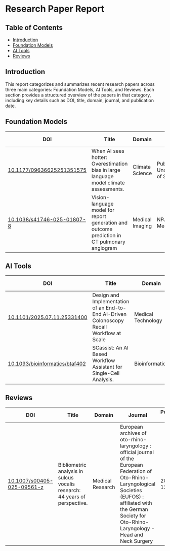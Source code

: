 # Research Paper Report

## Table of Contents
- [Introduction](#introduction)
- [Foundation Models](#foundation-models)
- [AI Tools](#ai-tools)
- [Reviews](#reviews)

## Introduction
This report categorizes and summarizes recent research papers across three main categories: Foundation Models, AI Tools, and Reviews. Each section provides a structured overview of the papers in that category, including key details such as DOI, title, domain, journal, and publication date.

## Foundation Models

| DOI | Title | Domain | Journal | Publication Date | Authors | Affiliations |
|-----|-------|--------|---------|------------------|---------|--------------|
| [10.1177/09636625251351575](https://www.semanticscholar.org/paper/b016d24707d23443fd3f2916dc33808f1b2963a0) | When AI sees hotter: Overestimation bias in large language model climate assessments. | Climate Science | Public Understanding of Science | 2025-07-13 | Ruilin Zheng | - |
| [10.1038/s41746-025-01807-8](https://www.semanticscholar.org/paper/8452c2f5cee9adc02b715fada8284367fdab100b) | Vision-language model for report generation and outcome prediction in CT pulmonary angiogram | Medical Imaging | NPJ Digital Medicine | 2025-07-12 | Harrison X. Bai | - |

## AI Tools

| DOI | Title | Domain | Journal | Publication Date | Authors | Affiliations |
|-----|-------|--------|---------|------------------|---------|--------------|
| [10.1101/2025.07.11.25331400](https://www.semanticscholar.org/paper/4fa0afa0548eb8a9a1fe02d8059888e6ebfc34b3) | Design and Implementation of an End-to-End AI-Driven Colonoscopy Recall Workflow at Scale | Medical Technology | medRxiv | 2025-07-14 | Venkat Jegadeesan | - |
| [10.1093/bioinformatics/btaf402](https://www.semanticscholar.org/paper/18ecebe0b0fe0d241cd60933b9855e9f8cf656c7) | SCassist: An AI Based Workflow Assistant for Single-Cell Analysis. | Bioinformatics | Bioinformatics | 2025-07-12 | Rachel R. Caspi | - |

## Reviews

| DOI | Title | Domain | Journal | Publication Date | Authors | Affiliations |
|-----|-------|--------|---------|------------------|---------|--------------|
| [10.1007/s00405-025-09561-z](https://www.semanticscholar.org/paper/a98606ae4d464bcb469a61cc1ba433f280f4e1f4) | Bibliometric analysis in sulcus vocalis research: 44 years of perspective. | Medical Research | European archives of oto-rhino-laryngology : official journal of the European Federation of Oto-Rhino-Laryngological Societies (EUFOS) : affiliated with the German Society for Oto-Rhino-Laryngology - Head and Neck Surgery | 2025-07-12 | N. Murat | - |